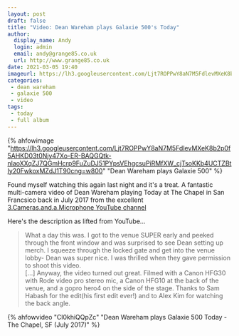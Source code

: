 ```yaml
---
layout: post
draft: false
title: "Video: Dean Wareham plays Galaxie 500's Today"
author:
  display_name: Andy
  login: admin
  email: andy@grange85.co.uk
  url: http://www.grange85.co.uk
date: 2021-03-05 19:40
imageurl: https://lh3.googleusercontent.com/Ljt7ROPPwY8aN7M5FdlevMXeK8b2p0f5AHKD03t0Njy47Xo-ER-BAQGQtk-nlaoXXqZJ7QGmHcrp9FuZuDJ51PYpsVEhgcsuPiRMfXW_cjTsoKKb4UCTZBtIy20FwkoxMZdJ1T90cng=w2400
categories:
 - dean wareham
 - galaxie 500
 - video
tags:
 - today
 - full album
---
```

{% ahfowimage "https://lh3.googleusercontent.com/Ljt7ROPPwY8aN7M5FdlevMXeK8b2p0f5AHKD03t0Njy47Xo-ER-BAQGQtk-nlaoXXqZJ7QGmHcrp9FuZuDJ51PYpsVEhgcsuPiRMfXW_cjTsoKKb4UCTZBtIy20FwkoxMZdJ1T90cng=w800" "Dean Wareham plays Galaxie 500" %}

Found myself watching this again last night and it's a treat. A fantastic multi-camera video of Dean Wareham playing Today at The Chapel in San Francsico back in July 2017 from the excellent [3.Cameras.and.a.Microphone YouTube channel](https://www.youtube.com/channel/UC8tAnV9M2FKiJF2pDbXU0hw/about) 

<!--more-->

Here's the description as lifted from YouTube...

> What a day this was. I got to the venue SUPER early and peeked through the front window and was surprised to see Dean setting up merch. I squeeze through the locked gate and get into the venue lobby- Dean was super nice. I was thrilled when they gave permission to shoot this video.  
> [...] Anyway, the video turned out great. Filmed with a Canon HFG30 with Rode video pro stereo mic, a Canon HFG10 at the back of the venue, and a gopro hero4 on the side of the stage. Thanks to Sam Habash for the edit(his first edit ever!) and to Alex Kim for watching the back angle.


{% ahfowvideo "Cl0khiQQpZc" "Dean Wareham plays Galaxie 500 Today - The Chapel, SF (July 2017)" %}


